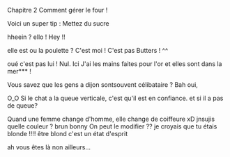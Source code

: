 Chapitre 2
Comment gérer le four !

Voici un super tip :
Mettez du sucre

hheein ?
ello !
Hey !!

elle est ou la poulette ?
C'est moi !
C'est pas Butters ! ^^

oué c'est pas lui !
Nul.
Ici
J'ai les mains faites pour l'or et elles sont dans la mer*** !



Vous savez que les gens a dijon sontsouvent célibataire ?
Bah oui,



O_O
Si le chat a la queue verticale, c'est qu'il est en confiance.
et si il a pas de queue?

Quand une femme change d'homme, elle change de coiffeure xD
jnsujis quelle couleur ?
brun bonny
On peut le modifier ?? je croyais que tu étais blonde !!!!
être blond c'est un état d'esprit

ah vous êtes là
non ailleurs...
